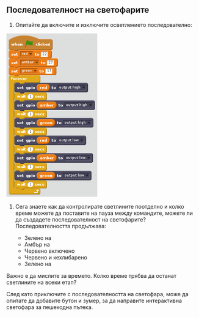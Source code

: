 ## Последователност на светофарите

1. Опитайте да включите и изключите осветлението последователно:

![](images/scratch2-5.png)

1. Сега знаете как да контролирате светлините поотделно и колко време можете да поставите на пауза между командите, можете ли да създадете последователност на светофарите? Последователността продължава:
    
    - Зелено на
    - Амбър на
    - Червено включено
    - Червено и кехлибарено
    - Зелено на

Важно е да мислите за времето. Колко време трябва да останат светлините на всеки етап?

След като приключите с последователността на светофара, може да опитате да добавите бутон и зумер, за да направите интерактивна светофара за пешеходна пътека.